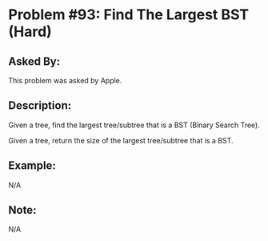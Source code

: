 # Problem #93: Find The Largest BST (Hard)

## Asked By:

This problem was asked by Apple.

## Description:

Given a tree, find the largest tree/subtree that is a BST (Binary Search Tree).  

Given a tree, return the size of the largest tree/subtree that is a BST.

## Example:

N/A

## Note:

N/A